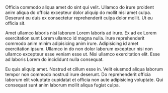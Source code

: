 Officia commodo aliqua amet do sint qui velit. Ullamco do irure proident anim aliqua do officia excepteur dolor aliquip do mollit nisi amet culpa. Deserunt eu duis ex consectetur reprehenderit culpa dolor mollit. Ut eu officia sit.

Amet ullamco laboris nisi laborum Lorem laboris ad irure. Ex ad ex Lorem exercitation sunt Lorem ullamco id magna nulla. Irure reprehenderit commodo anim minim adipisicing anim irure. Adipisicing id amet exercitation ipsum. Ullamco in do non dolor laborum excepteur nisi non ullamco excepteur esse veniam esse ut. Nisi ullamco exercitation elit. Esse ad laboris Lorem do incididunt nulla consequat.

Eu quis aliquip amet. Nostrud et cillum esse in. Velit eiusmod aliqua laborum tempor non commodo nostrud irure deserunt. Do reprehenderit officia laborum elit voluptate cupidatat et officia non aute adipisicing voluptate. Qui consequat sunt anim laborum mollit aliqua fugiat culpa.